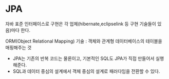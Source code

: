 # JPA

자바 표준 인터페이스로 구현은 각 업체(hibernate,eclipselink 등 구현 기술들이 있음)마다 한다.

ORM(Object Relational Mapping) 기술 : 객체와 관계형 데이터베이스의 테이블을 매핑해주는 것

* JPA는 기존의 반복 코드는 물론이고, 기본적인 SQL도 JPA가 직접 만들어서 실행해준다.
* SQL과 데이터 중심의 설계에서 객체 중심의 설계로 패러다임을 전환할 수 있다.
